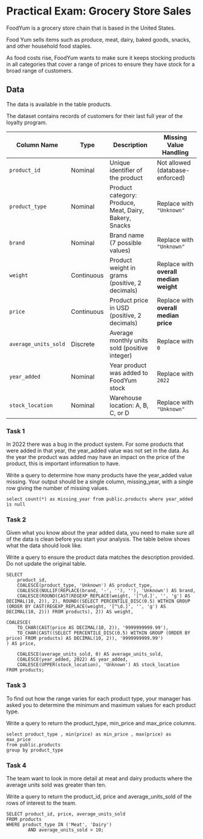 # Practical Exam: Grocery Store Sales
FoodYum is a grocery store chain that is based in the United States.

Food Yum sells items such as produce, meat, dairy, baked goods, snacks, and other household food staples.

As food costs rise, FoodYum wants to make sure it keeps stocking products in all categories that cover a range of prices to ensure they have stock for a broad range of customers.

## Data
The data is available in the table products.

The dataset contains records of customers for their last full year of the loyalty program.


| Column Name         | Type       | Description                                                                 | Missing Value Handling                  |
|---------------------|------------|-----------------------------------------------------------------------------|-----------------------------------------|
| `product_id`        | Nominal    | Unique identifier of the product                                            | Not allowed (database-enforced)         |
| `product_type`      | Nominal    | Product category: Produce, Meat, Dairy, Bakery, Snacks                      | Replace with `"Unknown"`                |
| `brand`             | Nominal    | Brand name (7 possible values)                                              | Replace with `"Unknown"`                |
| `weight`            | Continuous | Product weight in grams (positive, 2 decimals)                              | Replace with **overall median weight**  |
| `price`             | Continuous | Product price in USD (positive, 2 decimals)                                 | Replace with **overall median price**   |
| `average_units_sold`| Discrete   | Average monthly units sold (positive integer)                               | Replace with `0`                         |
| `year_added`        | Nominal    | Year product was added to FoodYum stock                                     | Replace with `2022`                      |
| `stock_location`    | Nominal    | Warehouse location: A, B, C, or D                                           | Replace with `"Unknown"`                |

### Task 1
In 2022 there was a bug in the product system. For some products that were added in that year, the year_added value was not set in the data. As the year the product was added may have an impact on the price of the product, this is important information to have.

Write a query to determine how many products have the year_added value missing. Your output should be a single column, missing_year, with a single row giving the number of missing values.

```
select count(*) as missing_year from public.products where year_added is null
```

### Task 2
Given what you know about the year added data, you need to make sure all of the data is clean before you start your analysis. The table below shows what the data should look like.

Write a query to ensure the product data matches the description provided. Do not update the original table.

```
SELECT
    product_id,
    COALESCE(product_type, 'Unknown') AS product_type,
    COALESCE(NULLIF(REPLACE(brand, '-', ''), ''), 'Unknown') AS brand,
    COALESCE(ROUND(CAST(REGEXP_REPLACE(weight, '[^\d.]', '', 'g') AS DECIMAL(10, 2)), 2), ROUND((SELECT PERCENTILE_DISC(0.5) WITHIN GROUP (ORDER BY CAST(REGEXP_REPLACE(weight, '[^\d.]', '', 'g') AS DECIMAL(10, 2))) FROM products), 2)) AS weight,

COALESCE(
    TO_CHAR(CAST(price AS DECIMAL(10, 2)), '9999999999.99'),
    TO_CHAR(CAST((SELECT PERCENTILE_DISC(0.5) WITHIN GROUP (ORDER BY price) FROM products) AS DECIMAL(10, 2)), '9999999999.99')
) AS price,

    COALESCE(average_units_sold, 0) AS average_units_sold,
    COALESCE(year_added, 2022) AS year_added,
    COALESCE(UPPER(stock_location), 'Unknown') AS stock_location
FROM products;
```

### Task 3
To find out how the range varies for each product type, your manager has asked you to determine the minimum and maximum values for each product type.

Write a query to return the product_type, min_price and max_price columns.

```
select product_type , min(price) as min_price , max(price) as max_price
from public.products
group by product_type
```

### Task 4
The team want to look in more detail at meat and dairy products where the average units sold was greater than ten.

Write a query to return the product_id, price and average_units_sold of the rows of interest to the team.

```
SELECT product_id, price, average_units_sold
FROM products 
WHERE product_type IN ('Meat', 'Dairy')
	    AND average_units_sold > 10;
```
